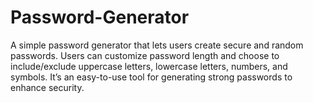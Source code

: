 # Password-Generator
A simple password generator that lets users create secure and random passwords. Users can customize password length and choose to include/exclude uppercase letters, lowercase letters, numbers, and symbols. It’s an easy-to-use tool for generating strong passwords to enhance security.
